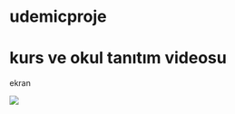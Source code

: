 # udemicproje

<h1>kurs ve okul tanıtım videosu</h1

<h3>ekran</h3>

![](video_2023_07_01-1_edit_0.gif)
